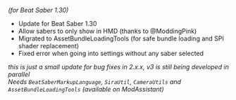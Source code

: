 *(for Beat Saber 1.30)*

- Update for Beat Saber 1.30
- Allow sabers to only show in HMD (thanks to @ModdingPink)
- Migrated to AssetBundleLoadingTools (for safe bundle loading and SPI shader replacement)
- Fixed error when going into settings without any saber selected

*this is just a small update for bug fixes in 2.x.x, v3 is still being developed in parallel*  
*Needs `BeatSaberMarkupLanguage`, `SiraUtil`, `CameraUtils` and `AssetBundleLoadingTools` (available on ModAssistant)*
